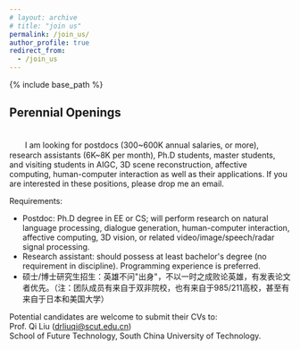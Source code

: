 ```yaml
---
# layout: archive
# title: "join us"
permalink: /join_us/
author_profile: true
redirect_from:
  - /join_us
---
```


{% include base_path %}

Perennial Openings
----------
<br />
　　I am looking for postdocs (300~600K annual salaries, or more), research assistants (6K~8K per month), Ph.D students, master students, and visiting students in AIGC, 3D scene reconstruction, affective computing, human-computer interaction as well as their applications. If you are interested in these positions, please drop me an email.

Requirements:
* Postdoc: Ph.D degree in EE or CS; will perform research on natural language processing, dialogue generation, human-computer interaction, affective computing, 3D vision, or related video/image/speech/radar signal processing.
* Research assistant: should possess at least bachelor's degree (no requirement in discipline). Programming experience is preferred.
* 硕士/博士研究生招生：英雄不问"出身"，不以一时之成败论英雄，有发表论文者优先。（注：团队成员有来自于双非院校，也有来自于985/211高校，甚至有来自于日本和美国大学）

Potential candidates are welcome to submit their CVs to:  
Prof. Qi Liu (drliuqi@scut.edu.cn)   
School of Future Technology, South China University of Technology.
